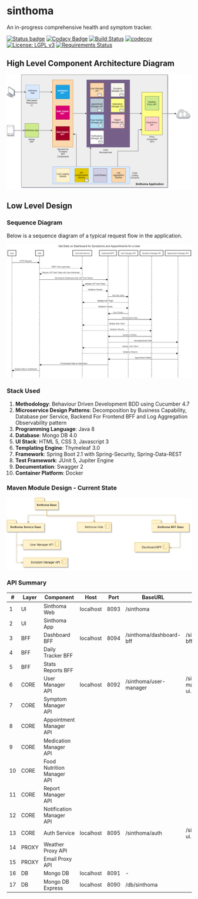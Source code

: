 # sinthoma
An in-progress comprehensive health and symptom tracker.

[![Status badge](https://img.shields.io/badge/status-in%20progress-yellow)](https://github.com/shishir-insane/sinthoma#status-summary)
[![Codacy Badge](https://api.codacy.com/project/badge/Grade/f1cf31c9a98e4e07a1483ce861537d05)](https://app.codacy.com/app/shishir.insane/sinthoma?utm_source=github.com&utm_medium=referral&utm_content=shishir-insane/sinthoma&utm_campaign=Badge_Grade_Settings)
[![Build Status](https://travis-ci.com/shishir-insane/sinthoma.svg?branch=master)](https://travis-ci.com/shishir-insane/sinthoma)
[![codecov](https://codecov.io/gh/shishir-insane/sinthoma/branch/master/graph/badge.svg)](https://codecov.io/gh/shishir-insane/sinthoma)
[![License: LGPL v3](https://img.shields.io/badge/License-LGPL%20v3-blue.svg)](https://www.gnu.org/licenses/lgpl-3.0)
[![Requirements Status](https://requires.io/github/shishir-insane/sinthoma/requirements.svg?branch=master)](https://requires.io/github/shishir-insane/sinthoma/requirements/?branch=master)

## High Level Component Architecture Diagram

![Sinthoma Components](docs/assets/images/Sinthoma-UML.png)

## Low Level Design

### Sequence Diagram
Below is a sequence diagram of a typical request flow in the application.

![Typical Sequence Diagram](docs/assets/images/TypicalFlowSequence.png)

### Stack Used

1.  **Methodology**: Behaviour Driven Development BDD using Cucumber 4.7
2.  **Microservice Design Patterns**: Decomposition by Business Capability, Database per Service, Backend For Frontend BFF and Log Aggregation Observability pattern
3.  **Programming Language**: Java 8
4.  **Database**: Mongo DB 4.0
5.  **UI Stack**: HTML 5, CSS 3, Javascript 3
6.  **Templating Engine**: Thymeleaf 3.0
7.  **Framework**: Spring Boot 2.1 with Spring-Security, Spring-Data-REST 
8.  **Test Framework**: JUnit 5, Jupiter Engine 
9.  **Documentation**: Swagger 2
10.  **Container Platform**: Docker  

### Maven Module Design - Current State

![Sinthoma Maven Modules](docs/assets/images/Sinthoma-Maven-Modules.png)

### API Summary

| #  | Layer | Component                  | Host      | Port | BaseURL                | API Documentation                      |
|----|-------|----------------------------|-----------|------|------------------------|----------------------------------------|
| 1  | UI    | Sinthoma Web               | localhost | 8093 | /sinthoma              |                                        |
| 2  | UI    | Sinthoma App               |           |      |                        |                                        |
| 3  | BFF   | Dashboard BFF              | localhost | 8094 | /sinthoma/dashboard-bff| /sinthoma/dashboard-bff/swagger-ui.html |
| 4  | BFF   | Daily Tracker BFF          |           |      |                        |                                        |
| 5  | BFF   | Stats Reports BFF          |           |      |                        |                                        |
| 6  | CORE  | User Manager API           | localhost | 8092 | /sinthoma/user-manager | /sinthoma/user-manager/swagger-ui.html |
| 7  | CORE  | Symptom Manager API        |           |      |                        |                                        |
| 8  | CORE  | Appointment Manager API    |           |      |                        |                                        |
| 9  | CORE  | Medication Manager API     |           |      |                        |                                        |
| 10 | CORE  | Food Nutrition Manager API |           |      |                        |                                        |
| 11 | CORE  | Report Manager API         |           |      |                        |                                        |
| 12 | CORE  | Notification Manager API   |           |      |                        |                                        |
| 13 | CORE  | Auth Service               | localhost | 8095 | /sinthoma/auth         | /sinthoma/auth/swagger-ui.html         |
| 14 | PROXY | Weather Proxy API          |           |      |                        |                                        |
| 15 | PROXY | Email Proxy API            |           |      |                        |                                        |
| 16 | DB    | Mongo DB                   | localhost | 8091 | -                      |                                        |
| 17 | DB    | Mongo DB Express           | localhost | 8090 | /db/sinthoma           |                                        |
